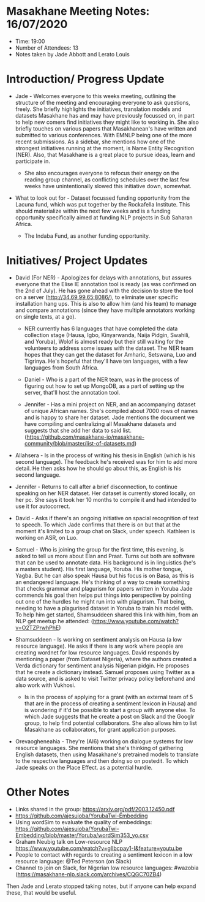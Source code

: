# Masakhane Meeting Notes: 16/07/2020

- Time: 19:00
- Number of Attendees: 13
- Notes taken by Jade Abbott and Lerato Louis

# Introduction/ Progress Update

- Jade - Welcomes everyone to this weeks meeting, outlining the structure of the meeting and encouraging everyone to ask questions, freely. 
         She briefly highlights the initiatives, translation models and datasets Masakhane has and may have previously focussed on, in part to help new comers find initiatives they 
         might like to working in. She also briefly touches on various papers that Masakhanean's have written and submitted to various conferences. 
         With EMNLP being one of the more recent submissions. As a sidebar, she mentions how one of the strongest initiatives running at the moment, 
         is Name Entity Recognition (NER). Also, that Masakhane is a great place to pursue ideas, learn and participate in.
 
  - She also encourages everyone to refocus their energy on the reading group channel, as conflicting schedules over the last few weeks 
    have unintentionally slowed this initiative down, somewhat.

- What to look out for - Dataset focussed funding opportunity from the Lacuna fund, which was put together by the Rockafella Institute. This should materialize within
                          the next few weeks and is a funding opportunity specifically aimed at funding NLP projects in Sub Saharan Africa.
   - The Indaba Fund, as another funding opportunity.
              
# Initiatives/ Project Updates

- David (For NER) - Apologizes for delays with annotations, but assures everyone that the Elise IE annotation tool is ready (as was confirmed on the 2nd of July). 
                    He has gone ahead with the decision to store the tool on a server (http://34.69.99.65:8086/), to eliminate user specific installation hang ups. 
                    This is also to allow him (and his team) to manage and compare annotations (since they have multiple annotators working on single texts, at a go). 
  
  - NER currently has 6 languages that have completed the data collection stage (Hausa, Igbo, Kinyarwanda, Naija Pidgin, Swahili, and Yoruba),
    Wolof is almost ready but their still waiting for the volunteers to address some issues with the dataset. The NER team hopes that they can get the dataset for Amharic, 
    Setswana, Luo and Tigrinya. He's hopeful that they'll have ten languages, with a few languages from South Africa.
  
  - Daniel - Who is a part of the NER team, was in the process of figuring out how to set up MongoDB, as a part of setting up the server, that'll host the annotation tool. 
   
  - Jennifer - Has a mini project on NER, and an accompanying dataset of unique African names. She's compiled about 7000 rows of names and is happy to share her dataset.
               Jade mentions the document we have compiling and centralizing all Masakhane datasets and suggests that she add her data to said list. 
               (https://github.com/masakhane-io/masakhane-community/blob/master/list-of-datasets.md)

- Allahsera - Is in the process of writing his thesis in English (which is his second language). The feedback he's received was for him to add more detail. 
              He then asks how he should go about this, as English is his second language.
              
- Jennifer - Returns to call after a brief disconnection, to continue speaking on her NER dataset. Her dataset is currently stored locally, on her pc. She says it took her
             10 months to compile it and had intended to use it for autocorrect.
        
- David - Asks if there's an ongoing initiative on spacial recognition of text to speech. To which Jade confirms that there is on but that at the moment it's limited to 
           a group chat on Slack, under speech. Kathleen is working on ASR, on Luo.

- Samuel - Who is joining the group for the first time, this evening, is asked to tell us more about Elan and Praat. Turns out both are software that can be used to
           annotate data. His background is in linguistics (he's a masters student). His first language, Yoruba. His mother tongue, Yagba. But he can also speak Hausa
           but his focus is on Basa, as this is an endangered language. He's thinking of a way to create something that checks grammar and plagurism for papers written in Yoruba 
           Jade commends his goal then helps put things into perspective by pointing out one of the hurdles he might run into with plagurism. That being, needing 
           to have a plagurised dataset in Yoruba to train his model with. To help him get started, Shamsuddeen shared this link with him, from an NLP get meetup he attended: 
           (https://www.youtube.com/watch?v=O2TZPrwhPhE) 

- Shamsuddeen - Is working on sentiment analysis on Hausa (a low resource language). He asks if there is any work where people are creating wordnet for low resource languages.
                David responds by mentioning a paper (from Dataset Nigeria), where the authors created a Verda dictionary for sentiment analysis Nigerian pidgin. He proposes
                that he create a dictionary instead. Samuel proposes using Twitter as a data source, and is asked to visit Twitter privacy policy beforehand and also work with
                Vukhosi.
 
   - Is in the process of applying for a grant (with an external team of 5 that are in the process of creating a sentiment lexicon in Hausa) and is wondering if it'd be possible
   to start a group with anyone else. To which Jade suggests that he create a post on Slack and the Googlr group, to help find potential collaborators. She also allows him to 
   list Masakhane as collaborators, for grant application purposes. 

- Orevaogheneahia - They're (AI6) working on dialogue systems for low resource languages. She mentions that she's thinking of gathering English datasets, then using 
                    Masakhane's pretrained models to translate to the respective languages and then doing so on postedit. To which Jade speaks on the Place Effect.
                    as a potential hurdle.

# Other Notes
   
- Links shared in the group: https://arxiv.org/pdf/2003.12450.pdf
- https://github.com/ajesujoba/YorubaTwi-Embedding
- Using wordSim to evaluate the quality of embeddings: https://github.com/ajesujoba/YorubaTwi-Embedding/blob/master/Yoruba/wordSim353_yo.csv
- Graham Neubig talk on Low-resource NLP https://www.youtube.com/watch?v=glIbcpay1-I&feature=youtu.be
- People to contact with regards to creating a sentiment lexicon in a low resource language: @Ted Peterson (on Slack)
- Channel to join on Slack, for Nigerian low resource languages: #wazobia (https://masakhane-nlp.slack.com/archives/CQGC70ZB4) 

Then Jade and Lerato stopped taking notes, but if anyone can help expand these, that would be useful.
